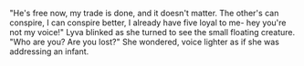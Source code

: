 "He's free now, my trade is done, and it doesn't matter. The other's can conspire, I can conspire better, I already have five loyal to me- hey you're not my voice!" Lyva blinked as she turned to see the small floating creature.              
"Who are you? Are you lost?" She wondered, voice lighter as if she was addressing an infant.